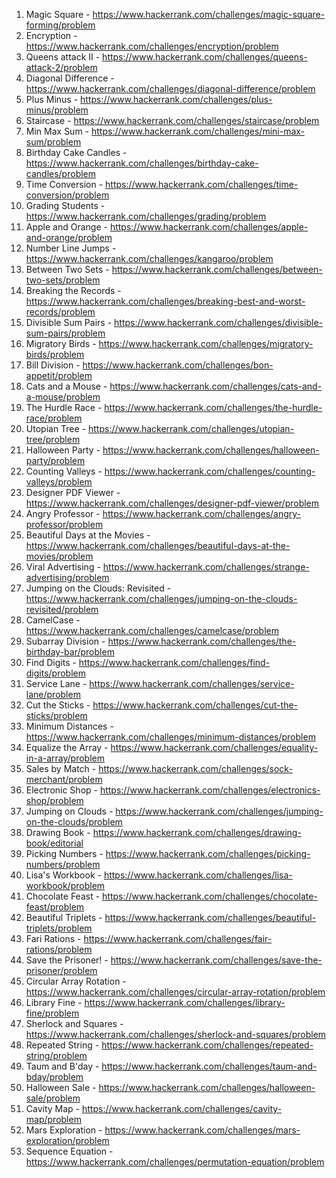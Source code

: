 1) Magic Square - https://www.hackerrank.com/challenges/magic-square-forming/problem  
2) Encryption - https://www.hackerrank.com/challenges/encryption/problem  
3) Queens attack II - https://www.hackerrank.com/challenges/queens-attack-2/problem  
4) Diagonal Difference - https://www.hackerrank.com/challenges/diagonal-difference/problem  
5) Plus Minus - https://www.hackerrank.com/challenges/plus-minus/problem  
6) Staircase - https://www.hackerrank.com/challenges/staircase/problem  
7) Min Max Sum - https://www.hackerrank.com/challenges/mini-max-sum/problem  
8) Birthday Cake Candles - https://www.hackerrank.com/challenges/birthday-cake-candles/problem  
9) Time Conversion - https://www.hackerrank.com/challenges/time-conversion/problem  
10) Grading Students - https://www.hackerrank.com/challenges/grading/problem  
11) Apple and Orange - https://www.hackerrank.com/challenges/apple-and-orange/problem  
12) Number Line Jumps - https://www.hackerrank.com/challenges/kangaroo/problem  
13) Between Two Sets - https://www.hackerrank.com/challenges/between-two-sets/problem  
14) Breaking the Records - https://www.hackerrank.com/challenges/breaking-best-and-worst-records/problem  
15) Divisible Sum Pairs - https://www.hackerrank.com/challenges/divisible-sum-pairs/problem  
16) Migratory Birds - https://www.hackerrank.com/challenges/migratory-birds/problem  
17) Bill Division - https://www.hackerrank.com/challenges/bon-appetit/problem  
18) Cats and a Mouse - https://www.hackerrank.com/challenges/cats-and-a-mouse/problem  
19) The Hurdle Race - https://www.hackerrank.com/challenges/the-hurdle-race/problem  
20) Utopian Tree - https://www.hackerrank.com/challenges/utopian-tree/problem  
21) Halloween Party - https://www.hackerrank.com/challenges/halloween-party/problem  
22) Counting Valleys - https://www.hackerrank.com/challenges/counting-valleys/problem  
23) Designer PDF Viewer - https://www.hackerrank.com/challenges/designer-pdf-viewer/problem  
24) Angry Professor - https://www.hackerrank.com/challenges/angry-professor/problem  
25) Beautiful Days at the Movies - https://www.hackerrank.com/challenges/beautiful-days-at-the-movies/problem  
26) Viral Advertising - https://www.hackerrank.com/challenges/strange-advertising/problem  
27) Jumping on the Clouds: Revisited - https://www.hackerrank.com/challenges/jumping-on-the-clouds-revisited/problem  
28) CamelCase - https://www.hackerrank.com/challenges/camelcase/problem  
29) Subarray Division - https://www.hackerrank.com/challenges/the-birthday-bar/problem  
30) Find Digits - https://www.hackerrank.com/challenges/find-digits/problem  
31) Service Lane - https://www.hackerrank.com/challenges/service-lane/problem  
32) Cut the Sticks - https://www.hackerrank.com/challenges/cut-the-sticks/problem  
33) Minimum Distances - https://www.hackerrank.com/challenges/minimum-distances/problem  
34) Equalize the Array - https://www.hackerrank.com/challenges/equality-in-a-array/problem  
35) Sales by Match - https://www.hackerrank.com/challenges/sock-merchant/problem
36) Electronic Shop - https://www.hackerrank.com/challenges/electronics-shop/problem  
37) Jumping on Clouds - https://www.hackerrank.com/challenges/jumping-on-the-clouds/problem  
38) Drawing Book - https://www.hackerrank.com/challenges/drawing-book/editorial  
39) Picking Numbers - https://www.hackerrank.com/challenges/picking-numbers/problem  
40) Lisa's Workbook - https://www.hackerrank.com/challenges/lisa-workbook/problem  
41) Chocolate Feast - https://www.hackerrank.com/challenges/chocolate-feast/problem  
42) Beautiful Triplets - https://www.hackerrank.com/challenges/beautiful-triplets/problem  
43) Fari Rations - https://www.hackerrank.com/challenges/fair-rations/problem  
44) Save the Prisoner! - https://www.hackerrank.com/challenges/save-the-prisoner/problem  
45) Circular Array Rotation -https://www.hackerrank.com/challenges/circular-array-rotation/problem  
46) Library Fine - https://www.hackerrank.com/challenges/library-fine/problem  
47) Sherlock and Squares - https://www.hackerrank.com/challenges/sherlock-and-squares/problem  
48) Repeated String - https://www.hackerrank.com/challenges/repeated-string/problem  
49) Taum and B'day - https://www.hackerrank.com/challenges/taum-and-bday/problem  
50) Halloween Sale - https://www.hackerrank.com/challenges/halloween-sale/problem  
51) Cavity Map - https://www.hackerrank.com/challenges/cavity-map/problem  
52) Mars Exploration - https://www.hackerrank.com/challenges/mars-exploration/problem  
53) Sequence Equation - https://www.hackerrank.com/challenges/permutation-equation/problem